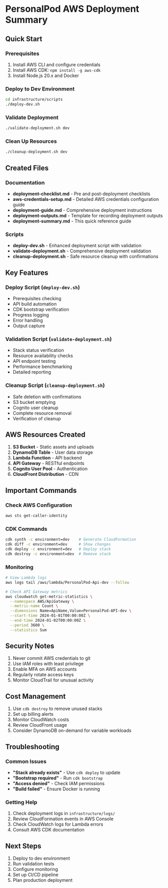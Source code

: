 # PersonalPod AWS Deployment Summary

## Quick Start

### Prerequisites
1. Install AWS CLI and configure credentials
2. Install AWS CDK: `npm install -g aws-cdk`
3. Install Node.js 20.x and Docker

### Deploy to Dev Environment
```bash
cd infrastructure/scripts
./deploy-dev.sh
```

### Validate Deployment
```bash
./validate-deployment.sh dev
```

### Clean Up Resources
```bash
./cleanup-deployment.sh dev
```

## Created Files

### Documentation
- **deployment-checklist.md** - Pre and post-deployment checklists
- **aws-credentials-setup.md** - Detailed AWS credentials configuration guide
- **deployment-guide.md** - Comprehensive deployment instructions
- **deployment-outputs.md** - Template for recording deployment outputs
- **deployment-summary.md** - This quick reference guide

### Scripts
- **deploy-dev.sh** - Enhanced deployment script with validation
- **validate-deployment.sh** - Comprehensive deployment validation
- **cleanup-deployment.sh** - Safe resource cleanup with confirmations

## Key Features

### Deploy Script (`deploy-dev.sh`)
- Prerequisites checking
- API build automation
- CDK bootstrap verification
- Progress logging
- Error handling
- Output capture

### Validation Script (`validate-deployment.sh`)
- Stack status verification
- Resource availability checks
- API endpoint testing
- Performance benchmarking
- Detailed reporting

### Cleanup Script (`cleanup-deployment.sh`)
- Safe deletion with confirmations
- S3 bucket emptying
- Cognito user cleanup
- Complete resource removal
- Verification of cleanup

## AWS Resources Created

1. **S3 Bucket** - Static assets and uploads
2. **DynamoDB Table** - User data storage
3. **Lambda Function** - API backend
4. **API Gateway** - RESTful endpoints
5. **Cognito User Pool** - Authentication
6. **CloudFront Distribution** - CDN

## Important Commands

### Check AWS Configuration
```bash
aws sts get-caller-identity
```

### CDK Commands
```bash
cdk synth -c environment=dev    # Generate CloudFormation
cdk diff -c environment=dev     # Show changes
cdk deploy -c environment=dev   # Deploy stack
cdk destroy -c environment=dev  # Remove stack
```

### Monitoring
```bash
# View Lambda logs
aws logs tail /aws/lambda/PersonalPod-Api-dev --follow

# Check API Gateway metrics
aws cloudwatch get-metric-statistics \
  --namespace AWS/ApiGateway \
  --metric-name Count \
  --dimensions Name=ApiName,Value=PersonalPod-API-dev \
  --start-time 2024-01-01T00:00:00Z \
  --end-time 2024-01-02T00:00:00Z \
  --period 3600 \
  --statistics Sum
```

## Security Notes

1. Never commit AWS credentials to git
2. Use IAM roles with least privilege
3. Enable MFA on AWS accounts
4. Regularly rotate access keys
5. Monitor CloudTrail for unusual activity

## Cost Management

1. Use `cdk destroy` to remove unused stacks
2. Set up billing alerts
3. Monitor CloudWatch costs
4. Review CloudFront usage
5. Consider DynamoDB on-demand for variable workloads

## Troubleshooting

### Common Issues
- **"Stack already exists"** - Use `cdk deploy` to update
- **"Bootstrap required"** - Run `cdk bootstrap`
- **"Access denied"** - Check IAM permissions
- **"Build failed"** - Ensure Docker is running

### Getting Help
1. Check deployment logs in `infrastructure/logs/`
2. Review CloudFormation events in AWS Console
3. Check CloudWatch logs for Lambda errors
4. Consult AWS CDK documentation

## Next Steps

1. Deploy to dev environment
2. Run validation tests
3. Configure monitoring
4. Set up CI/CD pipeline
5. Plan production deployment